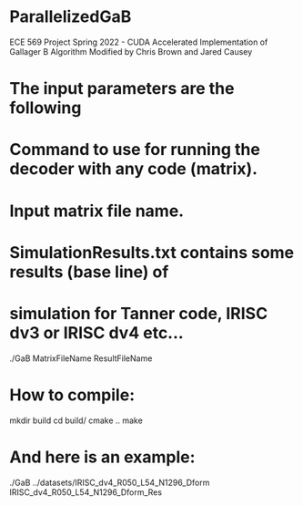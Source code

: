 # ParallelizedGaB
ECE 569 Project Spring 2022 - CUDA Accelerated Implementation of Gallager B Algorithm 
Modified by Chris Brown and Jared Causey
# The input parameters are the following
# Command to use for running the  decoder with any code (matrix).
# Input matrix file name.  
# SimulationResults.txt contains some results (base line) of 
# simulation for Tanner code, IRISC dv3 or IRISC dv4 etc...

./GaB MatrixFileName ResultFileName

# How to compile:
mkdir build
cd build/
cmake ..
make

# And here is an example:
./GaB ../datasets/IRISC_dv4_R050_L54_N1296_Dform IRISC_dv4_R050_L54_N1296_Dform_Res